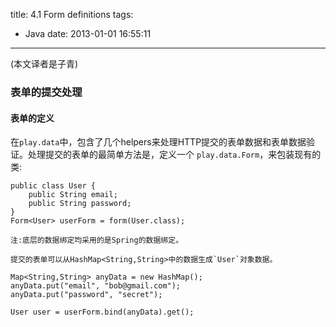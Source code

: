 title: 4.1 Form definitions
tags:
  - Java
date: 2013-01-01 16:55:11
---

(本文译者是子青)

### 表单的提交处理

#### 表单的定义

在`play.data`中，包含了几个helpers来处理HTTP提交的表单数据和表单数据验证。处理提交的表单的最简单方法是，定义一个 `play.data.Form`，来包装现有的类:

    public class User {
        public String email;
        public String password;
    }
    Form<User> userForm = form(User.class);

    注:底层的数据绑定均采用的是Spring的数据绑定。

    提交的表单可以从HashMap<String,String>中的数据生成`User`对象数据。

    Map<String,String> anyData = new HashMap();
    anyData.put("email", "bob@gmail.com");
    anyData.put("password", "secret");

    User user = userForm.bind(anyData).get();